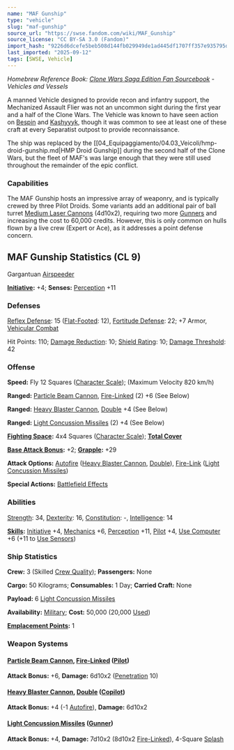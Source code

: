 ```yaml
---
name: "MAF Gunship"
type: "vehicle"
slug: "maf-gunship"
source_url: "https://swse.fandom.com/wiki/MAF_Gunship"
source_license: "CC BY-SA 3.0 (Fandom)"
import_hash: "9226d6dcefe5beb508d144fb029949de1ad445df1707ff357e935795d6ed1ea0"
last_imported: "2025-09-12"
tags: [SWSE, Vehicle]
---
```

*Homebrew Reference Book: [Clone Wars Saga Edition Fan Sourcebook](https://swse.fandom.com/wiki/Clone_Wars_Saga_Edition_Fan_Sourcebook) - Vehicles and Vessels*

A manned Vehicle designed to provide recon and infantry support, the Mechanized Assault Flier was not an uncommon sight during the first year and a half of the Clone Wars. The Vehicle was known to have seen action on [Bespin](https://swse.fandom.com/wiki/Bespin) and [Kashyyyk](https://swse.fandom.com/wiki/Kashyyyk), though it was common to see at least one of these craft at every Separatist outpost to provide reconnaissance. 

The ship was replaced by the [[04_Equipaggiamento/04.03_Veicoli/hmp-droid-gunship.md|HMP Droid Gunship]] during the second half of the Clone Wars, but the fleet of MAF's was large enough that they were still used throughout the remainder of the epic conflict.

### Capabilities
The MAF Gunship hosts an impressive array of weaponry, and is typically crewed by three Pilot Droids. Some variants add an additional pair of ball turret [Medium Laser Cannons](https://swse.fandom.com/wiki/Medium_Laser_Cannons) (4d10x2), requiring two more [Gunners](https://swse.fandom.com/wiki/Gunners) and increasing the cost to 60,000 credits. However, this is only common on hulls flown by a live crew (Expert or Ace), as it addresses a point defense concern.
## MAF Gunship Statistics (CL 9)
Gargantuan [Airspeeder](https://swse.fandom.com/wiki/Airspeeder)

**[Initiative](https://swse.fandom.com/wiki/Initiative):** +4; **Senses:** [Perception](https://swse.fandom.com/wiki/Perception) +11
### Defenses
[Reflex Defense](https://swse.fandom.com/wiki/Reflex_Defense_(Vehicles)): 15 ([Flat-Footed](https://swse.fandom.com/wiki/Flat-Footed): 12), [Fortitude Defense](https://swse.fandom.com/wiki/Fortitude_Defense_(Vehicles)): 22; +7 Armor, [Vehicular Combat](https://swse.fandom.com/wiki/Vehicular_Combat)

Hit Points: 110; [Damage Reduction](https://swse.fandom.com/wiki/Damage_Reduction): 10; [Shield Rating](https://swse.fandom.com/wiki/Shield_Rating): 10; [Damage Threshold](https://swse.fandom.com/wiki/Damage_Threshold_(Vehicles)): 42
### Offense
**Speed:** Fly 12 Squares ([Character Scale](https://swse.fandom.com/wiki/Character_Scale)); (Maximum Velocity 820 km/h)

**Ranged:** [Particle Beam Cannon](https://swse.fandom.com/wiki/Particle_Beam_Cannon), [Fire-Linked](https://swse.fandom.com/wiki/Fire-Linked) (2) +6 (See Below)

**Ranged:** [Heavy Blaster Cannon](https://swse.fandom.com/wiki/Heavy_Blaster_Cannon_(Vehicles)), [Double](https://swse.fandom.com/wiki/Double) +4 (See Below)

**Ranged:** [Light Concussion Missiles](https://swse.fandom.com/wiki/Light_Concussion_Missiles) (2) +4 (See Below)

**[Fighting Space](https://swse.fandom.com/wiki/Fighting_Space):** 4x4 Squares ([Character Scale](https://swse.fandom.com/wiki/Character_Scale)); **[Total Cover](https://swse.fandom.com/wiki/Total_Cover)**

**[Base Attack Bonus](https://swse.fandom.com/wiki/Base_Attack_Bonus):** +2; **[Grapple](https://swse.fandom.com/wiki/Grapple):** +29

**Attack Options:** [Autofire](https://swse.fandom.com/wiki/Autofire_(Vehicle_Combat)) ([Heavy Blaster Cannon](https://swse.fandom.com/wiki/Heavy_Blaster_Cannon_(Vehicles)), [Double](https://swse.fandom.com/wiki/Double)), [Fire-Link](https://swse.fandom.com/wiki/Fire-Link) ([Light Concussion Missiles](https://swse.fandom.com/wiki/Light_Concussion_Missiles))

**Special Actions:** [Battlefield Effects](https://swse.fandom.com/wiki/Battlefield_Effects)
### Abilities
[Strength](https://swse.fandom.com/wiki/Strength): 34, [Dexterity](https://swse.fandom.com/wiki/Dexterity): 16, [Constitution](https://swse.fandom.com/wiki/Constitution): -, [Intelligence](https://swse.fandom.com/wiki/Intelligence): 14

**[Skills](https://swse.fandom.com/wiki/Skills):** [Initiative](https://swse.fandom.com/wiki/Initiative) +4, [Mechanics](https://swse.fandom.com/wiki/Mechanics) +6, [Perception](https://swse.fandom.com/wiki/Perception) +11, [Pilot](https://swse.fandom.com/wiki/Pilot) +4, [Use Computer](https://swse.fandom.com/wiki/Use_Computer) +6 (+11 to [Use Sensors](https://swse.fandom.com/wiki/Use_Sensors))
### Ship Statistics
**Crew:** 3 (Skilled [Crew Quality](https://swse.fandom.com/wiki/Crew_Quality)); **Passengers:** None

**Cargo:** 50 Kilograms; **Consumables:** 1 Day; **Carried Craft:** None

**Payload:** 6 [Light Concussion Missiles](https://swse.fandom.com/wiki/Light_Concussion_Missiles)

**Availability:** [Military](https://swse.fandom.com/wiki/Military); **Cost:** 50,000 (20,000 [Used](https://swse.fandom.com/wiki/Used))

**[Emplacement Points](https://swse.fandom.com/wiki/Emplacement_Points):** 1
### Weapon Systems
#### **[Particle Beam Cannon](https://swse.fandom.com/wiki/Particle_Beam_Cannon), [Fire-Linked](https://swse.fandom.com/wiki/Fire-Linked) ([Pilot](https://swse.fandom.com/wiki/Pilot_(Vehicle_Combat)))**
**Attack Bonus:** +6, **Damage:** 6d10x2 ([Penetration](https://swse.fandom.com/wiki/Penetration) 10)

#### **[Heavy Blaster Cannon](https://swse.fandom.com/wiki/Heavy_Blaster_Cannon_(Vehicles)), [Double](https://swse.fandom.com/wiki/Double) ([Copilot](https://swse.fandom.com/wiki/Copilot))**
**Attack Bonus:** +4 (-1 [Autofire](https://swse.fandom.com/wiki/Autofire_(Vehicle_Combat))), **Damage:** 6d10x2
#### **[Light Concussion Missiles](https://swse.fandom.com/wiki/Light_Concussion_Missiles) ([Gunner](https://swse.fandom.com/wiki/Gunner))**
**Attack Bonus:** +4, **Damage:** 7d10x2 (8d10x2 [Fire-Linked](https://swse.fandom.com/wiki/Fire-Linked)), 4-Square [Splash](https://swse.fandom.com/wiki/Splash)